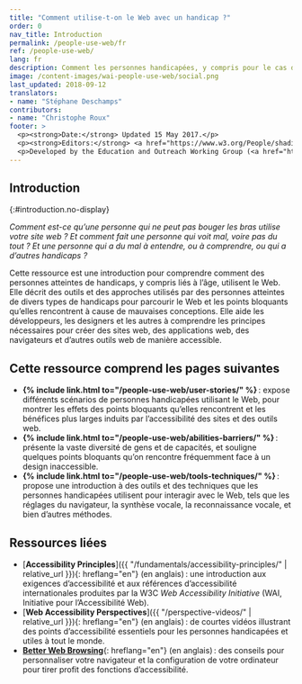 ```yaml
---
title: "Comment utilise-t-on le Web avec un handicap ?"
order: 0
nav_title: Introduction
permalink: /people-use-web/fr
ref: /people-use-web/
lang: fr
description: Comment les personnes handicapées, y compris pour le cas des handicaps liés à l'âge, utilisent-elles le Web ?
image: /content-images/wai-people-use-web/social.png
last_updated: 2018-09-12
translators:
- name: "Stéphane Deschamps"
contributors: 
- name: "Christophe Roux"
footer: >
  <p><strong>Date:</strong> Updated 15 May 2017.</p>
  <p><strong>Editors:</strong> <a href="https://www.w3.org/People/shadi/">Shadi Abou_Zahra</a>. Previous editor: <a href="https://www.w3.org/People/Brewer/">Judy Brewer</a>. <a href="https://www.w3.org/WAI/intro/people-use-web/acknowledgments">Acknowledgments</a>.</p>
  <p>Developed by the Education and Outreach Working Group (<a href="http://www.w3.org/WAI/EO/">EOWG</a>). Previously developed with the <a href="https://www.w3.org/WAI/EO/2008/wai-age-tf">WAI-AGE Task Force</a>, with support of the <a href="https://www.w3.org/WAI/WAI-AGE/">WAI-AGE Project</a>.</p>
---
```


## Introduction
{:#introduction.no-display}

*Comment est-ce qu’une personne qui ne peut pas bouger les bras utilise votre site web ? Et comment fait une personne qui voit mal, voire pas du tout ? Et une personne qui a du mal à entendre, ou à comprendre, ou qui a d’autres handicaps ?*

Cette ressource est une introduction pour comprendre comment des personnes atteintes de handicaps, y compris liés à l’âge, utilisent le Web. Elle décrit des outils et des approches utilisés par des personnes atteintes de divers types de handicaps pour parcourir le Web et les points bloquants qu’elles rencontrent à cause de mauvaises conceptions. Elle aide les développeurs, les designers et les autres à comprendre les principes nécessaires pour créer des sites web, des applications web, des navigateurs et d’autres outils web de manière accessible.

## Cette ressource comprend les pages suivantes

-   <strong>{% include link.html to="/people-use-web/user-stories/" %}</strong>&#8239;: expose différents scénarios de personnes handicapées utilisant le Web, pour montrer les effets des points bloquants qu’elles rencontrent et les bénéfices plus larges induits par l’accessibilité des sites et des outils web.
-   <strong>{% include link.html to="/people-use-web/abilities-barriers/" %}</strong>&#8239;: présente la vaste diversité de gens et de capacités, et souligne quelques points bloquants qu’on rencontre fréquemment face à un design inaccessible.
-   <strong>{% include link.html to="/people-use-web/tools-techniques/" %}</strong>&#8239;: propose une introduction à des outils et des techniques que les personnes handicapées utilisent pour interagir avec le Web, tels que les réglages du navigateur, la synthèse vocale, la reconnaissance vocale, et bien d’autres méthodes.

## Ressources liées

-   <span lang="en">[**Accessibility Principles**]({{ "/fundamentals/accessibility-principles/" | relative_url }}){: hreflang="en"}</span> (en anglais)&#8239;: une introduction aux exigences d’accessibilité et aux références d’accessibilité internationales produites par la W3C <i lang="en">Web Accessibility Initiative</i> (WAI, Initiative pour l’Accessibilité Web).
-   <span lang="en">[**Web Accessibility Perspectives**]({{ "/perspective-videos/" | relative_url }}){: hreflang="en"}</span> (en anglais)&#8239;: de courtes vidéos illustrant des points d’accessibilité essentiels pour les personnes handicapées et utiles à tout le monde.
-   <span lang="en">[**Better Web Browsing**](http://www.w3.org/WAI/users/browsing){: hreflang="en"}</span> (en anglais)&#8239;: des conseils pour personnaliser votre navigateur et la configuration de votre ordinateur pour tirer profit des fonctions d’accessibilité.
